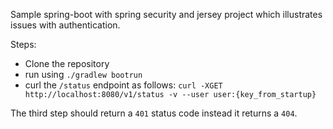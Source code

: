 Sample spring-boot with spring security and jersey project which illustrates issues
with authentication.

Steps:
  * Clone the repository
  * run using ```./gradlew bootrun```
  * curl the ```/status``` endpoint as follows: ```curl -XGET http://localhost:8080/v1/status -v --user user:{key_from_startup}```
    
    
 The third step should return a ```401``` status code instead it returns a ```404```.
 
    
